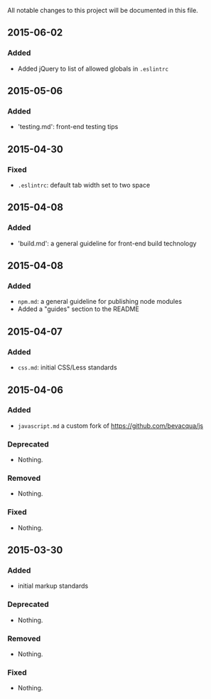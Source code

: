 All notable changes to this project will be documented in this file.

## 2015-06-02

### Added

- Added jQuery to list of allowed globals in `.eslintrc`

## 2015-05-06

### Added

- 'testing.md': front-end testing tips

## 2015-04-30

### Fixed

- `.eslintrc`: default tab width set to two space

## 2015-04-08

### Added

- 'build.md': a general guideline for front-end build technology

## 2015-04-08

### Added

- `npm.md`: a general guideline for publishing node modules
- Added a "guides" section to the README

## 2015-04-07

### Added

- `css.md`: initial CSS/Less standards

## 2015-04-06

### Added
- `javascript.md` a custom fork of <https://github.com/bevacqua/js>

### Deprecated
- Nothing.

### Removed
- Nothing.

### Fixed
- Nothing.

## 2015-03-30

### Added
- initial markup standards

### Deprecated
- Nothing.

### Removed
- Nothing.

### Fixed
- Nothing.

